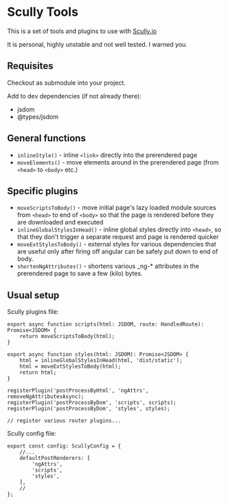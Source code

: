 # Scully Tools

This is a set of tools and plugins to use with [Scully.io](https://scully.io/)

It is personal, highly unstable and not well tested. I warned you.

## Requisites

Checkout as submodule into your project.

Add to dev dependencies (if not already there):
 - jsdom
 - @types/jsdom

## General functions

 - `inlineStyle()` - inline `<link>` directly into the prerendered page
 - `moveElements()` - move elements around in the prerendered page (from `<head>` to `<body>` etc.)

## Specific plugins

- `moveScriptsToBody()` - move initial page's lazy loaded module sources from `<head>` to end of `<body>` so that the page is rendered before they are downloaded and executed
- `inlineGlobalStylesInHead()` - inline global styles directly into `<head>`, so that they don't trigger a separate request and page is rendered quicker
- `moveExtStylesToBody()` - external styles for various dependencies that are useful only after firing off angular can be safely put down to end of body.
- `shortenNgAttributes()` - shortens various _ng-* attributes in the prerendered page to save a few (kilo) bytes.

## Usual setup

Scully plugins file:

```
export async function scripts(html: JSDOM, route: HandledRoute): Promise<JSDOM> {
	return moveScriptsToBody(html);
}

export async function styles(html: JSDOM): Promise<JSDOM> {
	html = inlineGlobalStylesInHead(html, 'dist/static');
	html = moveExtStylesToBody(html);
	return html;
}

registerPlugin('postProcessByHtml', 'ngAttrs', removeNgAttributesAsync);
registerPlugin('postProcessByDom', 'scripts', scripts);
registerPlugin('postProcessByDom', 'styles', styles);

// register various router plugins...
```

Scully config file:

```
export const config: ScullyConfig = {
	//...
	defaultPostRenderers: [
		'ngAttrs',
		'scripts',
		'styles',
	],
	//
};
```
